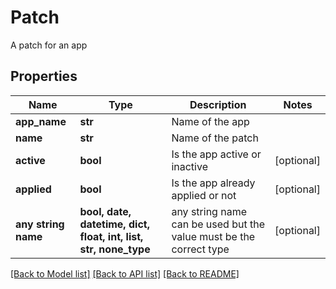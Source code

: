 # Patch

A patch for an app

## Properties
Name | Type | Description | Notes
------------ | ------------- | ------------- | -------------
**app_name** | **str** | Name of the app | 
**name** | **str** | Name of the patch | 
**active** | **bool** | Is the app active or inactive | [optional] 
**applied** | **bool** | Is the app already applied or not | [optional] 
**any string name** | **bool, date, datetime, dict, float, int, list, str, none_type** | any string name can be used but the value must be the correct type | [optional]

[[Back to Model list]](../README.md#documentation-for-models) [[Back to API list]](../README.md#documentation-for-api-endpoints) [[Back to README]](../README.md)


